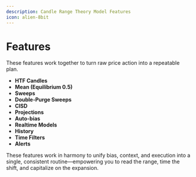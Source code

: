 ```yaml
---
description: Candle Range Theory Model Features
icon: alien-8bit
---
```


# Features

These features work together to turn raw price action into a repeatable plan.&#x20;

* **HTF Candles**
* **Mean (Equilibrium 0.5)**
* **Sweeps**
* **Double‑Purge Sweeps**
* **CISD**&#x20;
* **Projections**
* **Auto-bias**
* **Realtime Models**
* **History**
* **Time Filters**
* **Alerts**

These features work in harmony to unify bias, context, and execution into a single, consistent routine—empowering you to read the range, time the shift, and capitalize on the expansion.
